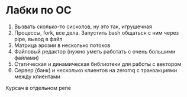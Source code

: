 # Лабки по ОС

1. Вызвать сколько-то сисколов, ну это так, игрушечная
2. Процессы, fork, все дела. Запустить bash общаться с ним через pipe, вывод в файл
3. Матрица эрозии в несколько потоков
4. Файловый редактор (нужно уметь работать с очень большими файлами)
5. Статическая и динамическая библиотеки для работы с вектором
6. Сервер (банк) и несколько клиентов на zeromq с транзакциями между клиентами

Курсач в отдельном репе
